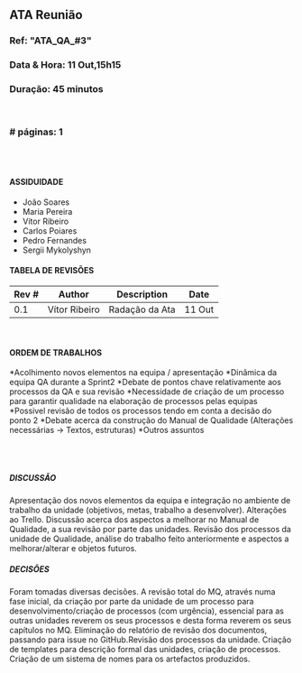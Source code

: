 # <QUALITY>

## ATA Reunião

### Ref: "ATA_QA_#3"

### Data & Hora: 11 Out,15h15

### Duração: 45 minutos
 
 <br/>

### # páginas: 1

<br/> 
<br/>

#### ASSIDUIDADE

* João Soares
* Maria Pereira
* Vítor Ribeiro
* Carlos Poiares
* Pedro Fernandes
* Sergii Mykolyshyn



#### TABELA DE REVISÕES

Rev # | Author | Description | Date
--- | --- | --- | ---
0.1 | Vítor Ribeiro | Radação da Ata | 11 Out

<br/>

#### ORDEM DE TRABALHOS

*Acolhimento novos elementos na equipa / apresentação
*Dinâmica da equipa QA durante a Sprint2
*Debate de pontos chave relativamente aos processos da QA e sua revisão
*Necessidade de criação de um processo para garantir qualidade na elaboração de processos pelas equipas
*Possivel revisão de todos os processos tendo em conta a decisão do ponto 2
*Debate acerca da construção do Manual de Qualidade (Alterações necessárias -> Textos, estruturas)
*Outros assuntos



<br/> 
<br/>



##### DISCUSSÃO
Apresentação dos novos elementos da equipa e integração no ambiente de trabalho da unidade (objetivos, metas, trabalho a desenvolver). Alterações ao Trello. Discussão acerca dos aspectos
a melhorar no Manual de Qualidade, a sua revisão por parte das unidades. Revisão dos processos da unidade de Qualidade, análise do trabalho feito anteriormente e aspectos a melhorar/alterar e objetos futuros.
##### DECISÕES
Foram tomadas diversas decisões. A revisão total do MQ, através numa fase inicial, da criação por parte da unidade de um processo para desenvolvimento/criação de processos (com urgência), essencial para as outras unidades reverem os seus processos e desta forma reverem os seus capítulos no MQ. Eliminação do relatório de revisão dos documentos, passando para issue no GitHub.Revisão dos processos da unidade. Criação de templates para descrição formal das unidades, criação de processos. Criação de um sistema de nomes para os artefactos produzidos.

<br/>
